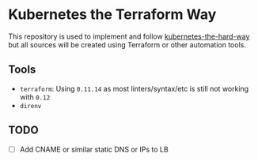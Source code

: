 # Kubernetes the Terraform Way

This repository is used to implement and follow [kubernetes-the-hard-way](https://github.com/kelseyhightower/kubernetes-the-hard-way) but all sources will be created using Terraform or other automation tools.

## Tools
- `terraform`: Using `0.11.14` as most linters/syntax/etc is still not working with `0.12`
- `direnv`

## TODO
- [ ] Add CNAME or similar static DNS or IPs to LB
